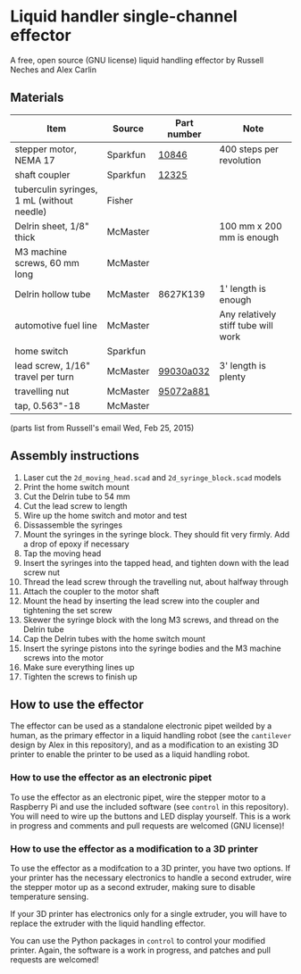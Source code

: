 # Liquid handler single-channel effector 

A free, open source (GNU license) liquid handling effector by Russell Neches and Alex Carlin 

## Materials

Item | Source | Part number | Note 
-----|--------|-------------|-------
stepper motor, NEMA 17 | Sparkfun | [10846](https://www.sparkfun.com/products/10846) | 400 steps per revolution
shaft coupler | Sparkfun | [12325](https://www.sparkfun.com/products/12325) | 
tuberculin syringes, 1 mL (without needle) | Fisher | | 
Delrin sheet, 1/8" thick | McMaster | | 100 mm x 200 mm is enough 
M3 machine screws, 60 mm long | McMaster | | 
Delrin hollow tube | McMaster | 8627K139 | 1' length is enough 
automotive fuel line | McMaster | | Any relatively stiff tube will work
home switch | Sparkfun | | 
lead screw, 1/16" travel per turn | McMaster | [99030a032](http://www.mcmaster.com/#99030a032/=w252r2) | 3' length is plenty 
travelling nut | McMaster | [95072a881](http://www.mcmaster.com/#95072a881/=w263xe) |
tap, 0.563"-18 | McMaster | | 

(parts list from Russell's email Wed, Feb 25, 2015)

## Assembly instructions 

1. Laser cut the `2d_moving_head.scad` and `2d_syringe_block.scad` models
2. Print the home switch mount 
1. Cut the Delrin tube to 54 mm 
4. Cut the lead screw to length 
5. Wire up the home switch and motor and test 
2. Dissassemble the syringes 
3. Mount the syringes in the syringe block. They should fit very firmly. Add a drop of epoxy if necessary 
4. Tap the moving head
5. Insert the syringes into the tapped head, and tighten down with the lead screw nut 
6. Thread the lead screw through the travelling nut, about halfway through  
7. Attach the coupler to the motor shaft
8. Mount the head by inserting the lead screw into the coupler and tightening the set screw 
9. Skewer the syringe block with the long M3 screws, and thread on the Delrin tube 
10. Cap the Delrin tubes with the home switch mount 
10. Insert the syringe pistons into the syringe bodies and the M3 machine screws into the motor
11. Make sure everything lines up 
12. Tighten the screws to finish up 

## How to use the effector 

The effector can be used as a standalone electronic pipet weilded by a human, as the primary effector 
in a liquid handling robot (see the `cantilever` design by Alex in this repository), and as a modification
to an existing 3D printer to enable the printer to be used as a liquid handling robot. 

### How to use the effector as an electronic pipet 

To use the effector as an electronic pipet, wire the stepper motor to a Raspberry Pi and use the 
included software (see `control` in this repository). You will need to wire up the buttons and LED 
display yourself. This is a work in progress and comments and pull requests are welcomed (GNU license)! 

### How to use the effector as a modification to a 3D printer 

To use the effector as a modifcation to a 3D printer, you have two options. If your printer has the 
necessary electronics to handle a second extruder, wire the stepper motor up as a second extruder, making
sure to disable temperature sensing. 

If your 3D printer has electronics only for a single extruder, you will have to replace the extruder 
with the liquid handling effector. 

You can use the Python packages in `control` to control your modified printer. Again, the software is a 
work in progress, and patches and pull requests are welcomed! 
